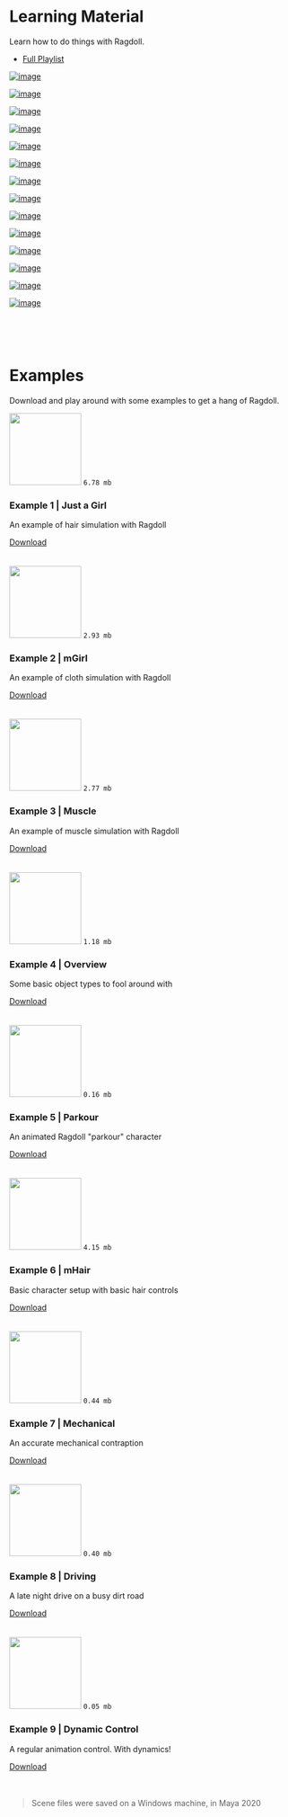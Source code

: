 # Learning Material

Learn how to do things with Ragdoll.

- [Full Playlist](https://www.youtube.com/playlist?list=PLL4XIS5Woc6nVsTdsvs0XLmiKmXVCdwXy)

[![image](https://user-images.githubusercontent.com/47274066/95450416-2c50ca00-095e-11eb-90c9-a3c671f99c58.png)](https://www.youtube.com/watch?v=mJFRmRGthMw&list=PLL4XIS5Woc6nVsTdsvs0XLmiKmXVCdwXy&index=1)

[![image](https://user-images.githubusercontent.com/47274066/95450438-3377d800-095e-11eb-856c-94b6d634fbdb.png)](https://www.youtube.com/watch?v=HsyCGfuim0k&list=PLL4XIS5Woc6nVsTdsvs0XLmiKmXVCdwXy&index=2)

[![image](https://user-images.githubusercontent.com/2152766/99901930-0e42ed00-2cb2-11eb-92cc-db75c2ce7d55.png)](https://www.youtube.com/watch?v=veIVglciHDw&list=PLL4XIS5Woc6nVsTdsvs0XLmiKmXVCdwXy&index=3)

[![image](https://user-images.githubusercontent.com/2152766/95999167-8c97ae00-0e2d-11eb-8639-76ed5d5816d4.png)](https://www.youtube.com/watch?v=JIdU1PD9YRQ&list=PLL4XIS5Woc6nVsTdsvs0XLmiKmXVCdwXy&index=4)

[![image](https://user-images.githubusercontent.com/2152766/96236395-e5815680-0f93-11eb-9c0b-c51b4d7ca7ea.png)](https://www.youtube.com/watch?v=SC0JOoCeXBg&list=PLL4XIS5Woc6nVsTdsvs0XLmiKmXVCdwXy&index=5)

[![image](https://user-images.githubusercontent.com/2152766/99910313-22541200-2ce5-11eb-98f6-dd4128e5b943.png)](https://www.youtube.com/watch?v=Zhe9pAaAd7s&list=PLL4XIS5Woc6nVsTdsvs0XLmiKmXVCdwXy&index=6)

[![image](https://user-images.githubusercontent.com/2152766/98682790-36e6f080-235c-11eb-84a2-076abc7e8007.png)](https://www.youtube.com/watch?v=D12asa1NQ6Y&list=PLL4XIS5Woc6nVsTdsvs0XLmiKmXVCdwXy&index=7)

[![image](https://user-images.githubusercontent.com/2152766/98682743-2cc4f200-235c-11eb-8d60-c20e4264cf42.png)](https://www.youtube.com/watch?v=Ewf4vFoR5p0&list=PLL4XIS5Woc6nVsTdsvs0XLmiKmXVCdwXy&index=8)

[![image](https://user-images.githubusercontent.com/2152766/98682675-17e85e80-235c-11eb-8a4d-3bc3e0e43ce3.png)](https://www.youtube.com/watch?v=PbqqPiw25Jw&list=PLL4XIS5Woc6nVsTdsvs0XLmiKmXVCdwXy&index=9)

[![image](https://user-images.githubusercontent.com/2152766/99910356-66dfad80-2ce5-11eb-9b2a-ce817aa66ce4.png)](https://www.youtube.com/watch?v=xzC3N1zxM6U&list=PLL4XIS5Woc6nVsTdsvs0XLmiKmXVCdwXy&index=10)

[![image](https://user-images.githubusercontent.com/2152766/99968562-2e95a900-2d91-11eb-914f-5a4f66fb457c.png)](https://www.youtube.com/watch?v=-y_CftzmDPk&list=PLL4XIS5Woc6nVsTdsvs0XLmiKmXVCdwXy&index=11)

[![image](https://user-images.githubusercontent.com/2152766/99968598-39e8d480-2d91-11eb-9b1c-eb13ed21cdc9.png)](https://www.youtube.com/watch?v=NSShJ9sm4Eo&list=PLL4XIS5Woc6nVsTdsvs0XLmiKmXVCdwXy&index=12)

[![image](https://user-images.githubusercontent.com/2152766/99968617-42d9a600-2d91-11eb-9c83-1bb3db094efe.png)](https://www.youtube.com/watch?v=ZR1NKv7ZRCg&list=PLL4XIS5Woc6nVsTdsvs0XLmiKmXVCdwXy&index=13)

[![image](https://user-images.githubusercontent.com/2152766/99988204-3f521900-2da9-11eb-8561-30effff68045.png)](https://www.youtube.com/watch?v=oqNweG5LYaI&list=PLL4XIS5Woc6nVsTdsvs0XLmiKmXVCdwXy&index=14)

<br>
<br>
<br>

# Examples

Download and play around with some examples to get a hang of Ragdoll.

<div class=example>
    <div class=image>
        <img width=128 src=https://user-images.githubusercontent.com/2152766/95746224-61c32380-0c8e-11eb-92f4-11907d7b659a.gif>
        <code>6.78 mb</code>
    </div>
    <h3>Example 1 | Just a Girl</h3>
    <p>An example of hair simulation with Ragdoll</p>
    <a class=button href=https://files.ragdolldynamics.com/share/wmyjF66V>Download</a>
</div>

<br>
<br>

<div class=example>
    <div class=image>
        <img width=128 src=https://user-images.githubusercontent.com/2152766/95746228-625bba00-0c8e-11eb-972d-4dabc437c6b4.gif>
        <code>2.93 mb</code>
    </div>
    <h3>Example 2 | mGirl</h3>
    <p>An example of cloth simulation with Ragdoll</p>
    <a class=button href=https://files.ragdolldynamics.com/share/9skic8Nj>Download</a>
</div>

<br>
<br>

<div class=example>
    <div class=image>
        <img width=128 src=https://user-images.githubusercontent.com/2152766/95746223-612a8d00-0c8e-11eb-950b-c7267244324f.gif>
        <code>2.77 mb</code>
    </div>
    <h3>Example 3 | Muscle</h3>
    <p>An example of muscle simulation with Ragdoll</p>
    <a class=button href=https://files.ragdolldynamics.com/share/9bntYJKE>Download</a>
</div>

<br>
<br>

<div class=example>
    <div class=image>
        <img width=128 src=https://user-images.githubusercontent.com/2152766/95753356-6a6d2700-0c99-11eb-967f-9bde863b3ff7.gif>
        <code>1.18 mb</code>
    </div>
    <h3>Example 4 | Overview</h3>
    <p>Some basic object types to fool around with</p>
    <a class=button href=https://files.ragdolldynamics.com/share/BJz68vdr>Download</a>
</div>

<br>
<br>

<div class=example>
    <div class=image>
        <img width=128 src=https://user-images.githubusercontent.com/2152766/96019541-91b42780-0e44-11eb-82f6-152e932e8e96.gif>
        <code>0.16 mb</code>
    </div>
    <h3>Example 5 | Parkour</h3>
    <p>An animated Ragdoll "parkour" character</p>
    <a class=button href=https://files.ragdolldynamics.com/share/PRp8VCNF>Download</a>
</div>

<br>
<br>

<div class=example>
    <div class=image>
        <img width=128 src=https://user-images.githubusercontent.com/2152766/96277894-bc30ec80-0fcc-11eb-8002-ce4eafa58285.gif>
        <code>4.15 mb</code>
    </div>
    <h3>Example 6 | mHair</h3>
    <p>Basic character setup with basic hair controls</p>
    <a class=button href=https://files.ragdolldynamics.com/share/nGPMuwr7>Download</a>
</div>

<br>
<br>

<div class=example>
    <div class=image>
        <img width=128 src=https://user-images.githubusercontent.com/2152766/97036493-d421e680-155f-11eb-9116-60316752a8fc.gif>
        <code>0.44 mb</code>
    </div>
    <h3>Example 7 | Mechanical</h3>
    <p>An accurate mechanical contraption</p>
    <a class=button href=https://files.ragdolldynamics.com/share/c_n7JOtF>Download</a>
</div>

<br>
<br>

<div class=example>
    <div class=image>
        <img width=128 src=https://user-images.githubusercontent.com/47274066/97983311-04be1780-1dcd-11eb-9a6a-ac5239dfb811.gif>
        <code>0.40 mb</code>
    </div>
    <h3>Example 8 | Driving</h3>
    <p>A late night drive on a busy dirt road</p>
    <a class=button href=https://files.ragdolldynamics.com/share/xKLUBNZu>Download</a>
</div>

<br>
<br>

<div class=example>
    <div class=image>
        <img width=128 src=https://user-images.githubusercontent.com/2152766/99910428-d786ca00-2ce5-11eb-9acb-b4a3f16fe6a3.gif>
        <code>0.05 mb</code>
    </div>
    <h3>Example 9 | Dynamic Control</h3>
    <p>A regular animation control. With dynamics!</p>
    <a class=button href=https://files.ragdolldynamics.com/share/ZNgY42SF>Download</a>
</div>

<br>
<br>

> Scene files were saved on a Windows machine, in Maya 2020